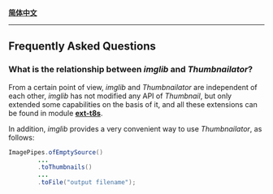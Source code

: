 
[**简体中文**](FAQ.md)

------

## Frequently Asked Questions

### What is the relationship between *imglib* and *Thumbnailator*?

From a certain point of view, *imglib* and *Thumbnailator* are independent of each other, *imglib* has not modified 
any API of *Thumbnail*, but only extended some capabilities on the basis of it, and all these extensions can be found 
in module [**ext-t8s**](/ext-t8s).

In addition, *imglib* provides a very convenient way to use *Thumbnailator*, as follows:
```java
ImagePipes.ofEmptySource()
        ...  
        .toThumbnails()
        ...
        .toFile("output filename");
```
